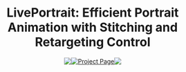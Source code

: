 <div style="display: flex; justify-content: center; align-items: center; text-align: center;">
    <div>
        <h1>LivePortrait: Efficient Portrait Animation with Stitching and Retargeting Control</h1>
        <div style="display: flex; justify-content: center; align-items: center; text-align: center;>
            <a href="https://arxiv.org/pdf/2407.03168"><img src="https://img.shields.io/badge/arXiv-2407.03168-red"></a>
            <a href="https://liveportrait.github.io"><img src="https://img.shields.io/badge/Project_Page-LivePortrait-green" alt="Project Page"></a>
            <a href="https://github.com/KwaiVGI/LivePortrait"><img src="https://img.shields.io/badge/Github-Code-blue"></a>
        </div>
    </div>
</div>
